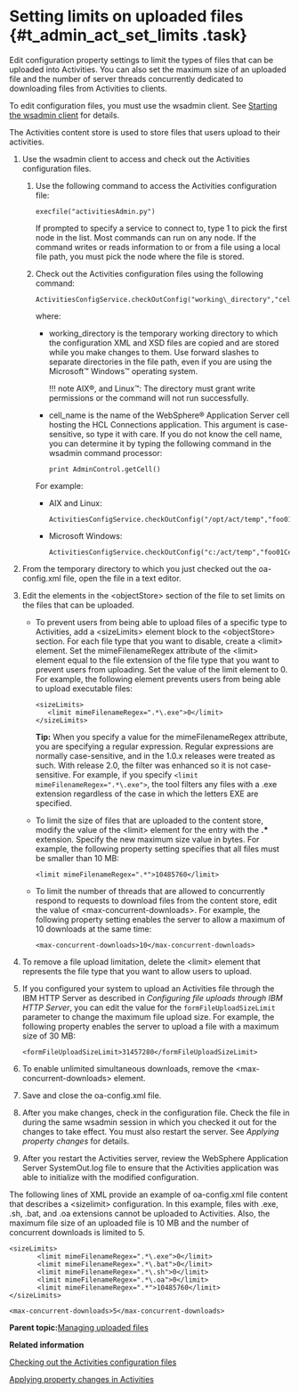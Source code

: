 # Setting limits on uploaded files {#t_admin_act_set_limits .task}

Edit configuration property settings to limit the types of files that can be uploaded into Activities. You can also set the maximum size of an uploaded file and the number of server threads concurrently dedicated to downloading files from Activities to clients.

To edit configuration files, you must use the wsadmin client. See [Starting the wsadmin client](t_admin_wsadmin_starting.md) for details.

The Activities content store is used to store files that users upload to their activities.

1.  Use the wsadmin client to access and check out the Activities configuration files.

    1.  Use the following command to access the Activities configuration file:

        ```
        execfile("activitiesAdmin.py")
        ```

        If prompted to specify a service to connect to, type 1 to pick the first node in the list. Most commands can run on any node. If the command writes or reads information to or from a file using a local file path, you must pick the node where the file is stored.

    2.  Check out the Activities configuration files using the following command:

        ```
        ActivitiesConfigService.checkOutConfig("working\_directory","cell\_name")
        
        ```

        where:

        -   working\_directory is the temporary working directory to which the configuration XML and XSD files are copied and are stored while you make changes to them. Use forward slashes to separate directories in the file path, even if you are using the Microsoft™ Windows™ operating system.

            !!! note
    AIX®, and Linux™: The directory must grant write permissions or the command will not run successfully.

        -   cell\_name is the name of the WebSphere® Application Server cell hosting the HCL Connections application. This argument is case-sensitive, so type it with care. If you do not know the cell name, you can determine it by typing the following command in the wsadmin command processor:

            ```
            print AdminControl.getCell()
            ```

        For example:

        -   AIX and Linux:

            ```
            ActivitiesConfigService.checkOutConfig("/opt/act/temp","foo01Cell01")
            ```

        -   Microsoft Windows:

            ```
            ActivitiesConfigService.checkOutConfig("c:/act/temp","foo01Cell01")
            ```

2.  From the temporary directory to which you just checked out the oa-config.xml file, open the file in a text editor.

3.  Edit the elements in the <objectStore\> section of the file to set limits on the files that can be uploaded.

    -   To prevent users from being able to upload files of a specific type to Activities, add a <sizeLimits\> element block to the <objectStore\> section. For each file type that you want to disable, create a <limit\> element. Set the mimeFilenameRegex attribute of the <limit\> element equal to the file extension of the file type that you want to prevent users from uploading. Set the value of the limit element to 0. For example, the following element prevents users from being able to upload executable files:

        ```
        <sizeLimits>
           <limit mimeFilenameRegex=".*\.exe">0</limit>
        </sizeLimits>
        ```

        **Tip:** When you specify a value for the mimeFilenameRegex attribute, you are specifying a regular expression. Regular expressions are normally case-sensitive, and in the 1.0.x releases were treated as such. With release 2.0, the filter was enhanced so it is not case-sensitive. For example, if you specify `<limit mimeFilenameRegex=".*\.exe">`, the tool filters any files with a .exe extension regardless of the case in which the letters EXE are specified.

    -   To limit the size of files that are uploaded to the content store, modify the value of the <limit\> element for the entry with the **.\*** extension. Specify the new maximum size value in bytes. For example, the following property setting specifies that all files must be smaller than 10 MB:

        ```
        <limit mimeFilenameRegex=".*">10485760</limit>
        ```

    -   To limit the number of threads that are allowed to concurrently respond to requests to download files from the content store, edit the value of <max-concurrent-downloads\>. For example, the following property setting enables the server to allow a maximum of 10 downloads at the same time:

        ```
        <max-concurrent-downloads>10</max-concurrent-downloads>
        
        ```

4.  To remove a file upload limitation, delete the <limit\> element that represents the file type that you want to allow users to upload.

5.  If you configured your system to upload an Activities file through the IBM HTTP Server as described in *Configuring file uploads through IBM HTTP Server*, you can edit the value for the `formFileUploadSizeLimit` parameter to change the maximum file upload size. For example, the following property enables the server to upload a file with a maximum size of 30 MB:

    ```
    <formFileUploadSizeLimit>31457280</formFileUploadSizeLimit>
    ```

6.  To enable unlimited simultaneous downloads, remove the <max-concurrent-downloads\> element.

7.  Save and close the oa-config.xml file.

8.  After you make changes, check in the configuration file. Check the file in during the same wsadmin session in which you checked it out for the changes to take effect. You must also restart the server. See *Applying property changes* for details.

9.  After you restart the Activities server, review the WebSphere Application Server SystemOut.log file to ensure that the Activities application was able to initialize with the modified configuration.


The following lines of XML provide an example of oa-config.xml file content that describes a <sizelimit\> configuration. In this example, files with .exe, .sh, .bat, and .oa extensions cannot be uploaded to Activities. Also, the maximum file size of an uploaded file is 10 MB and the number of concurrent downloads is limited to 5.

```
<sizeLimits>
       <limit mimeFilenameRegex=".*\.exe">0</limit>
       <limit mimeFilenameRegex=".*\.bat">0</limit>
       <limit mimeFilenameRegex=".*\.sh">0</limit>
       <limit mimeFilenameRegex=".*\.oa">0</limit>
       <limit mimeFilenameRegex=".*">10485760</limit>
</sizeLimits>

<max-concurrent-downloads>5</max-concurrent-downloads>

```

**Parent topic:**[Managing uploaded files](../admin/t_admin_act_manage_uploads.md)

**Related information**  


[Checking out the Activities configuration files](../admin/t_admin_act_checkout_config_file.md)

[Applying property changes in Activities](../admin/t_admin_act_save_changes.md)

